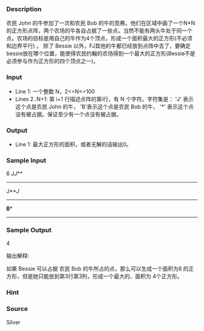 
### Description
农民 John 的牛参加了一次和农民 Bob 的牛的竞赛。他们在区域中画了一个N*N 的正方形点阵，两个农场的牛各自占据了一些点。当然不能有两头牛处于同一个点。农场的目标是用自己的牛作为4个顶点，形成一个面积最大的正方形(不必须和边界平行) 。 除了 Bessie 以外，FJ其他的牛都已经放到点阵中去了，要确定bessie放在哪个位置，能使得农民约翰的农场得到一个最大的正方形(Bessie不是必须参与作为正方形的四个顶点之一)。 
### Input
* Line 1: 一个整数 N，2<=N<=100
* Lines 2..N+1: 第 i+1 行描述点阵的第i行，有 N 个字符。字符集是： 'J' 表示这个点是农民 John 的牛， 'B'表示这个点是农民 Bob 的牛， '*' 表示这个点没有被占据。保证至少有一个点没有被占据。 
### Output
* Line 1: 最大正方形的面积，或者无解的话输出0。 
### Sample Input
6
J*J***
******
J***J*
******
**B***
******

### Sample Output
4

输出解释:

如果 Bessie 可以占据 农民 Bob 的牛所占的点，那么可以生成一个面积为8
的正方形，但是她只能放到第3行第3列，形成一个最大的、面积为 4个正方形。

### Hint

### Source
Silver